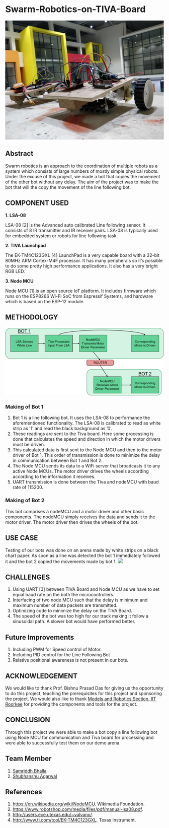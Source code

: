 # Swarm-Robotics-on-TIVA-Board

![](https://github.com/Shubhanshu07/Swarm-Robotics-on-TIVA-Board/blob/master/Images%20and%20Videos/Images/bot_image3.jpeg)
## Abstract
Swarm robotics is an approach to the coordination of multiple robots as a system which consists of large numbers of mostly simple physical robots. Under the excuse of this project, we made a bot that copies the movement of the other bot without any delay. The aim of the project was to make the bot that will the copy the movement of the line following bot.

## COMPONENT USED
**1. LSA-08**

LSA-08 [2] is the Advanced auto calibrated Line following sensor. It consists of 8 IR transmitter and IR receiver pairs. LSA-08 is typically used for embedded system or robots for line following task.

**2. TIVA Launchpad**
		
The EK-TM4C123GXL [4] LaunchPad is a very capable board with a 32-bit 80MHz ARM Cortex-M4F processor. It has many peripherals so it’s possible to do some pretty high performance applications. It also has a very bright RGB LED.

**3. Node MCU**

Node MCU [1] is an open source IoT platform. It includes firmware which runs on the ESP8266 Wi-Fi SoC from Espressif Systems, and hardware which is based on the ESP-12 module.

## METHODOLOGY

![](https://github.com/Shubhanshu07/Swarm-Robotics-on-TIVA-Board/blob/master/Images%20and%20Videos/Images/flowchart.png)
### Making of Bot 1
1. Bot 1 is a line following bot. It uses the LSA-08 to performance the aforementioned functionality. The LSA-08 is calibrated to read as white strip as ’1’ and read the black background as ’0’. 
2. These readings are sent to the Tiva board. Here some processing is done that calculates the speed and direction in which the motor drivers must be driven. 
3. This calculated data is first sent to the Node MCU and then to the motor driver of Bot 1. This order of transmission is done to minimize the delay in communication between Bot 1 and Bot 2. 
4. The Node MCU sends its data to a WiFi server that broadcasts it to any active Node MCUs. The motor driver drives the wheels according according to the information it receives. 
5. UART transmission is done between the Tiva and nodeMCU with baud rate of 115200.

### Making of Bot 2

This bot comprises a nodeMCU and a motor driver and other basic components. The nodeMCU simply receives the data and sends it to the motor driver. The motor driver then drives the wheels of the bot.

## USE CASE
Testing of our bots was done on an arena made by white strips on a black chart paper. As soon as a line was detected the bot 1 immediately followed it and the bot 2 copied the movements made by bot 1.
![](https://github.com/Shubhanshu07/Swarm-Robotics-on-TIVA-Board/blob/master/Images%20and%20Videos/Images/Arena.jpeg)

## CHALLENGES
1. Using UART [3] between TIVA Board and Node MCU as we have to set equal baud rate on the both the microcontrollers.
2. Interfacing of two node MCU such that the delay is minimum and maximum number of data packets are transmitted.
3.  Optimizing code to minimize the delay on the TIVA Board.
4. The speed of the bot was too high for our track making it follow a sinusoidal path. A slower bot would have performed better.

## Future Improvements
1. Including PWM for Speed control of Motor.
2. Including PID control for the Line Following Bot
3.  Relative positional awareness is not present in our bots.

## ACKNOWLEDGEMENT

We would like to thank Prof. Bishnu Prasad Das for giving us the opportunity to do this project, teaching the prerequisites for this project and sponsoring the project. We would also like to thank [Models and Robotics Section, IIT Roorkee](https://github.com/marsiitr) for providing the components and tools for the project.

## CONCLUSION

Through this project we were able to make a bot copy a line following bot using Node MCU for communication and Tiva board for processing and were able to successfully test them on our demo arena.

## Team Member
1. [Samriddh Bhalla](https://github.com/)
2. [Shubhanshu Agarwal](https://github.com/Shubhanshu07)

## References
1. https://en.wikipedia.org/wiki/NodeMCU. Wikimedia Foundation.
2.  https://www.robotshop.com/media/files/pdf/manual-lsa08.pdf.
3.  http://users.ece.utexas.edu/~valvano/.
4.  http://www.ti.com/tool/EK-TM4C123GXL. Texas Instrument.
